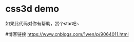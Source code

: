# css3d demo
如果此代码对你有帮助，赏个star吧~

#博客链接
<a href="https://www.cnblogs.com/1wen/p/9064011.html">https://www.cnblogs.com/1wen/p/9064011.html</a>